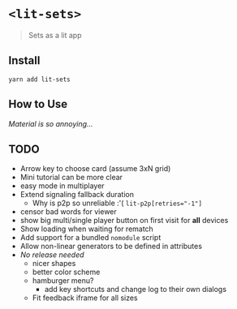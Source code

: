 # `<lit-sets>`

> Sets as a lit app

## Install

`yarn add lit-sets`

## How to Use

*Material is so annoying...*

## TODO

+ Arrow key to choose card (assume 3xN grid)
+ Mini tutorial can be more clear
+ easy mode in multiplayer
+ Extend signaling fallback duration
  + Why is p2p so unreliable :'( `lit-p2p[retries="-1"]`
+ censor bad words for viewer
+ show big multi/single player button on first visit for **all** devices
+ Show loading when waiting for rematch
+ Add support for a bundled `nomodule` script
+ Allow non-linear generators to be defined in attributes
+ *No release needed*
  + nicer shapes
  + better color scheme
  + hamburger menu?
    + add key shortcuts and change log to their own dialogs
  + Fit feedback iframe for all sizes

